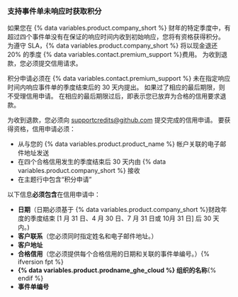 
### 支持事件单未响应时获取积分

如果您在 {% data variables.product.company_short %} 财年的特定季度中，有超过四个事件单没有在保证的响应时间内收到初始响应，您将有资格获得积分。 为遵守 SLA，{% data variables.product.company_short %} 将以现金退还 20% 的季度 {% data variables.contact.premium_support %}费用。 为收到退款，您必须提交信用请求。

积分申请必须在 {% data variables.contact.premium_support %} 未在指定响应时间内响应事件单的季度结束后的 30 天内提出。 如果过了相应的最后期限，则不受理信用申请。 在相应的最后期限过后，即表示您已放弃为合格的信用要求退款。

为收到退款，您必须向 <supportcredits@github.com> 提交完成的信用申请。 要获得资格，信用申请必须：
- 从与您的 {% data variables.product.product_name %} 帐户关联的电子邮件地址发送
- 在四个合格信用发生的季度结束后 30 天内由 {% data variables.product.company_short %} 接收
- 在主题行中包含“积分申请”

以下信息**必须包含**在信用申请中：
- **日期**（日期必须基于 {% data variables.product.company_short %}财政年度的季度结束 [1 月 31 日、4 月 30 日、7 月 31 日或 10月 31 日] 后 30 天内。)
- **客户联系**（您必须同时指定姓名和电子邮件地址。）
- **客户地址**
- **合格信用**（您必须提供每个合格信用的日期和关联的事件单编号。）{% ifversion fpt %}
- **{% data variables.product.prodname_ghe_cloud %} 组织的名称**{% endif %}
- **事件单编号**
